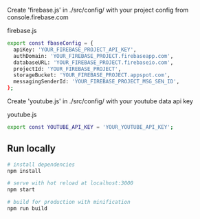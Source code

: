 


Create 'firebase.js' in ./src/config/ with your project config from console.firebase.com

firebase.js
```bash
export const fbaseConfig = {
  apiKey: 'YOUR_FIREBASE_PROJECT_API_KEY',
  authDomain: 'YOUR_FIREBASE_PROJECT.firebaseapp.com',
  databaseURL: 'YOUR_FIREBASE_PROJECT.firebaseio.com',
  projectId: 'YOUR_FIREBASE_PROJECT',
  storageBucket: 'YOUR_FIREBASE_PROJECT.appspot.com',
  messagingSenderId: 'YOUR_FIREBASE_PROJECT_MSG_SEN_ID',
};
```

Create 'youtube.js' in ./src/config/ with your youtube data api key

youtube.js
```bash
export const YOUTUBE_API_KEY = 'YOUR_YOUTUBE_API_KEY';
```

## Run locally

```bash
# install dependencies
npm install

# serve with hot reload at localhost:3000
npm start

# build for production with minification
npm run build

